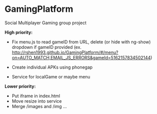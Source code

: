 GamingPlatform
==============
Social Multiplayer Gaming group project

**High priority:**
* Fix menu.js to read gameID from URL, delete (or hide with ng-show) dropdown if gameID provided
(ex. http://rshen1993.github.io/GamingPlatform/#/menu?on=AUTO_MATCH,EMAIL_JS_ERRORS&gameId=5162157834502144)

* Create individual APKs using phonegap
* Service for localGame or maybe menu

**Lower priority:**
* Put iframe in index.html
* Move resize into service
* Merge /images and /img ...

